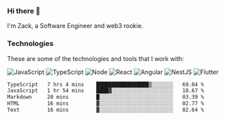 ### Hi there 👋
I'm Zack, a Software Engineer and web3 rookie.

### Technologies
These are some of the technologies and tools that I work with:

![JavaScript](https://img.shields.io/badge/JavaScript-323330.svg?logo=javascript&logoColor=F7DF1E) 
![TypeScript](https://img.shields.io/badge/TypeScript-007ACC.svg?logo=typescript&logoColor=white) 
![Node](https://img.shields.io/badge/Node.js-43853D.svg?logo=node.js&logoColor=white)
![React](https://img.shields.io/badge/React-20232a.svg?logo=react&logoColor=61DAFB) 
![Angular](https://img.shields.io/badge/Angular-E23237.svg?logo=angularjs&logoColor=white)
![NestJS](https://img.shields.io/badge/NestJS-E0234E?logo=nestjs&logoColor=white)
![Flutter](https://img.shields.io/badge/Flutter-02569B.svg?logo=flutter&logoColor=white)

<!--START_SECTION:waka-->

```txt
TypeScript   7 hrs 4 mins    █████████████████▒░░░░░░░   69.04 %
JavaScript   1 hr 54 mins    ████▓░░░░░░░░░░░░░░░░░░░░   18.67 %
Markdown     20 mins         █░░░░░░░░░░░░░░░░░░░░░░░░   03.39 %
HTML         16 mins         ▓░░░░░░░░░░░░░░░░░░░░░░░░   02.77 %
Text         16 mins         ▓░░░░░░░░░░░░░░░░░░░░░░░░   02.64 %
```

<!--END_SECTION:waka-->
